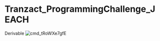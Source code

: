 # Tranzact_ProgrammingChallenge_JEACH
Derivable
![cmd_tRoWXe7gfE](https://user-images.githubusercontent.com/13191252/163344565-eca5d036-48af-4db3-82c5-02a6e013939d.gif)
